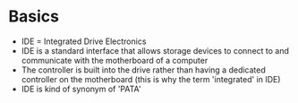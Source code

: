 # Basics
- IDE = Integrated Drive Electronics
- IDE is a standard interface that allows storage devices to connect to and communicate with the motherboard of a computer
- The controller is built into the drive rather than having a dedicated controller on the motherboard (this is why the term 'integrated' in IDE)
- IDE is kind of synonym of 'PATA'
